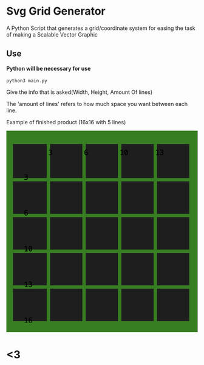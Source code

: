 # Svg Grid Generator

A Python Script that generates a grid/coordinate system for easing the task of making a Scalable Vector Graphic

## Use

**Python will be necessary for use**

`python3 main.py`

Give the info that is asked(Width, Height, Amount Of lines)

The 'amount of lines' refers to how much space you want between each line. 

Example of finished product (16x16 with 5 lines)

![example](https://github.com/spxrtzy/Svg-Grid-Generator/blob/main/example.jpg?raw=true)

# <3

